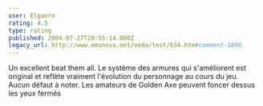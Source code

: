 ```yaml
---
user: Elgaern
rating: 4.5
type: rating
published: 2004-07-27T20:55:14.000Z
legacy_url: http://www.emunova.net/veda/test/634.htm#comment-1896
---
```

Un excellent beat them all. Le système des armures qui s'améliorent est original et reflète vraiment l'évolution du personnage au cours du jeu. Aucun défaut à noter. Les amateurs de Golden Axe peuvent foncer dessus les yeux fermés